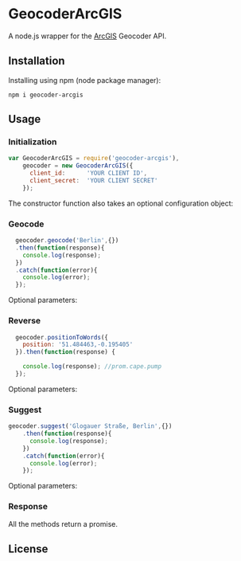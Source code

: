 # GeocoderArcGIS

A node.js wrapper for the [ArcGIS](https://developers.arcgis.com/features/geocoding/) Geocoder API.


## Installation

Installing using npm (node package manager):

    npm i geocoder-arcgis


## Usage ##

### Initialization ###
```javascript
var GeocoderArcGIS = require('geocoder-arcgis'),
    geocoder = new GeocoderArcGIS({
      client_id:      'YOUR CLIENT ID',
      client_secret:  'YOUR CLIENT SECRET'
    });
```

The constructor function also takes an optional configuration object:

### Geocode ###
```javascript
  geocoder.geocode('Berlin',{})
  .then(function(response){
    console.log(response);
  })
  .catch(function(error){
    console.log(error);
  });
```

Optional parameters:


### Reverse ###
```javascript
  geocoder.positionToWords({
    position: '51.484463,-0.195405'
  }).then(function(response) {

    console.log(response); //prom.cape.pump
  });
```

Optional parameters:


### Suggest ###
```javascript
geocoder.suggest('Glogauer Straße, Berlin',{})
    .then(function(response){
      console.log(response);
    })
    .catch(function(error){
      console.log(error);
    });
```

Optional parameters:



### Response ###

All the methods return a promise.

## License
